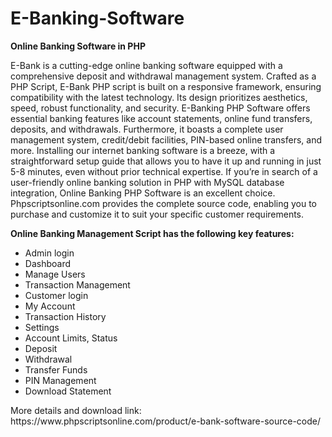 # E-Banking-Software
<b>Online Banking Software in PHP </b>

E-Bank is a cutting-edge online banking software equipped with a comprehensive deposit and withdrawal management system. Crafted as a PHP Script, E-Bank PHP script is built on a responsive framework, ensuring compatibility with the latest technology. Its design prioritizes aesthetics, speed, robust functionality, and security. E-Banking PHP Software offers essential banking features like account statements, online fund transfers, deposits, and withdrawals. Furthermore, it boasts a complete user management system, credit/debit facilities, PIN-based online transfers, and more. Installing our internet banking software is a breeze, with a straightforward setup guide that allows you to have it up and running in just 5-8 minutes, even without prior technical expertise. If you’re in search of a user-friendly online banking solution in PHP with MySQL database integration, Online Banking PHP Software is an excellent choice. Phpscriptsonline.com provides the complete source code, enabling you to purchase and customize it to suit your specific customer requirements.

<b>Online Banking Management Script has the following key features:</b>

<ul>
<li>Admin login</li>
<li>Dashboard</li>
<li>Manage Users</li>
<li>Transaction Management</li>
<li>Customer login</li>
<li>My Account</li>
<li>Transaction History</li>
<li>Settings</li>
<li>Account Limits, Status</li>
<li>Deposit</li>
<li>Withdrawal</li>
<li>Transfer Funds</li>
<li>PIN Management</li>
<li>Download Statement</li>
</ul>
More details and download link:
https://www.phpscriptsonline.com/product/e-bank-software-source-code/
